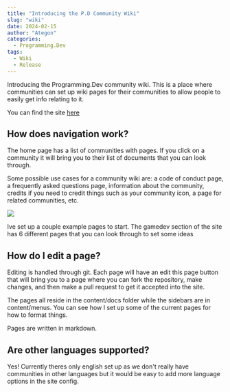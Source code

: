```yaml
---
title: "Introducing the P.D Community Wiki"
slug: "wiki"
date: 2024-02-15
author: "Ategon"
categories:
  - Programming.Dev
tags:
  - Wiki
  - Release
---
```


Introducing the Programming.Dev community wiki. This is a place where communities can set up wiki pages for their communities to allow people to easily get info relating to it.

You can find the site [here](https://wiki.programming.dev)

## How does navigation work?

The home page has a list of communities with pages. If you click on a community it will bring you to their list of documents that you can look through.

Some possible use cases for a community wiki are: a code of conduct page, a frequently asked questions page, information about the community, credits if you need to credit things such as your community icon, a page for related communities, etc.

![](/wiki.png)

Ive set up a couple example pages to start. The gamedev section of the site has 6 different pages that you can look through to set some ideas

## How do I edit a page?

Editing is handled through git. Each page will have an edit this page button that will bring you to a page where you can fork the repository, make changes, and then make a pull request to get it accepted into the site.

The pages all reside in the content/docs folder while the sidebars are in content/menus. You can see how I set up some of the current pages for how to format things.

Pages are written in markdown.

## Are other languages supported?

Yes! Currently theres only english set up as we don't really have communities in other languages but it would be easy to add more language options in the site config.
